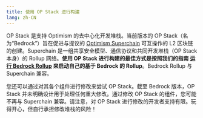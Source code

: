 ```yaml
---
title: 使用 OP Stack 进行构建
lang: zh-CN
---
```


OP Stack 是支持 Optimism 的去中心化开发堆栈。当前版本的 OP Stack（名为“Bedrock”）旨在促进与提议的 [Optimism Superchain](https://app.optimism.io/superchain/) 可互操作的 L2 区块链的创建。Superchain 是一组共享安全模型、通信协议和共同开发堆栈（OP Stack 本身）的 Rollup 网络。**使用 OP Stack 进行构建的最佳方式是按照我们的指南 [运行 Bedrock Rollup](./getting-started.md) 来启动自己的基于 Bedrock 的 Rollup**。Bedrock Rollup 与 Superchain 兼容。

您还可以通过对其各个组件进行修改来尝试 OP Stack。截至 Bedrock 版本，OP Stack 并未明确设计用于处理任何重大修改。通过修改 OP Stack 的组件，您可能不再与 Superchain 兼容。请注意，对 OP Stack 进行修改的开发者支持有限。玩得开心，但自行承担修改堆栈的风险！
